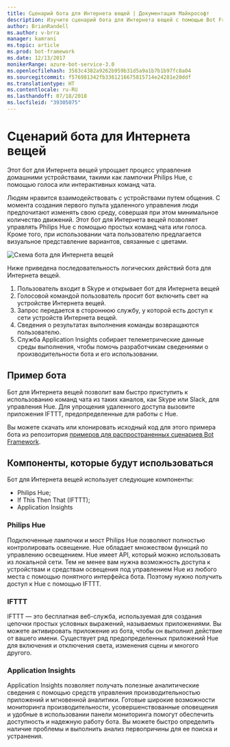```yaml
---
title: Сценарий бота для Интернета вещей | Документация Майкрософт
description: Изучите сценарий бота для Интернета вещей с помощью Bot Framework.
author: BrianRandell
ms.author: v-brra
manager: kamrani
ms.topic: article
ms.prod: bot-framework
ms.date: 12/13/2017
monikerRange: azure-bot-service-3.0
ms.openlocfilehash: 3583c4382a9262b959b31d5a9a1b7b1b97fc8a04
ms.sourcegitcommit: f576981342fb3361216675815714e24281e20ddf
ms.translationtype: HT
ms.contentlocale: ru-RU
ms.lasthandoff: 07/18/2018
ms.locfileid: "39305075"
---
```

# <a name="internet-of-things-iot-bot-scenario"></a>Сценарий бота для Интернета вещей
Этот бот для Интернета вещей упрощает процесс управления домашними устройствами, такими как лампочки Philips Hue, с помощью голоса или интерактивных команд чата.

Людям нравится взаимодействовать с устройствами путем общения. С момента создания первого пульта удаленного управления люди предпочитают изменять свою среду, совершая при этом минимальное количество движений. Этот бот для Интернета вещей позволяет управлять Philips Hue с помощью простых команд чата или голоса. Кроме того, при использовании чата пользователю предлагается визуальное представление вариантов, связанные с цветами.

![Схема бота для Интернета вещей](~/media/scenarios/bot-service-scenario-iot-bot.png)

Ниже приведена последовательность логических действий бота для Интернета вещей.

1. Пользователь входит в Skype и открывает бот для Интернета вещей
2. Голосовой командой пользователь просит бот включить свет на устройстве Интернета вещей.
3. Запрос передается в стороннюю службу, у которой есть доступ к сети устройств Интернета вещей.
4. Сведения о результатах выполнения команды возвращаются пользователю.
5. Служба Application Insights собирает телеметрические данные среды выполнения, чтобы помочь разработчикам сведениями о производительности бота и его использовании.

## <a name="sample-bot"></a>Пример бота
Бот для Интернета вещей позволит вам быстро приступить к использованию команд чата из таких каналов, как Skype или Slack, для управления Hue. Для упрощения удаленного доступа вызовите приложения IFTTT, предопределенные для работы с Hue.

Вы можете скачать или клонировать исходный код для этого примера бота из репозитория [примеров для распространенных сценариев Bot Framework](https://aka.ms/bot/scenarios).

## <a name="components-youll-use"></a>Компоненты, которые будут использоваться
Бот для Интернета вещей использует следующие компоненты:
-   Philips Hue;
-   If This Then That (IFTTT);
-   Application Insights

### <a name="philips-hue"></a>Philips Hue
Подключенные лампочки и мост Philips Hue позволяют полностью контролировать освещение. Hue обладает множеством функций по управлению освещением. Hue имеет API, который можно использовать из локальной сети. Тем не менее вам нужна возможность доступа к устройствам и средствам освещения под управлением Hue из любого места с помощью понятного интерфейса бота. Поэтому нужно получить доступ к Hue с помощью IFTTT.

### <a name="ifttt"></a>IFTTT
IFTTT — это бесплатная веб-служба, используемая для создания цепочки простых условных выражений, называемых приложениями. Вы можете активировать приложение из бота, чтобы он выполнил действие от вашего имени. Существует ряд предопределенных приложений Hue для включения и отключения света, изменения сцены и многого другого.

### <a name="application-insights"></a>Application Insights
Application Insights позволяет получать полезные аналитические сведения с помощью средств управления производительностью приложений и мгновенной аналитики. Готовые широкие возможности мониторинга производительности, усовершенствованные оповещения и удобные в использовании панели мониторинга помогут обеспечить доступность и надежную работу бота. Вы можете быстро определить наличие проблемы и выполнить анализ первопричины для ее поиска и устранения.
